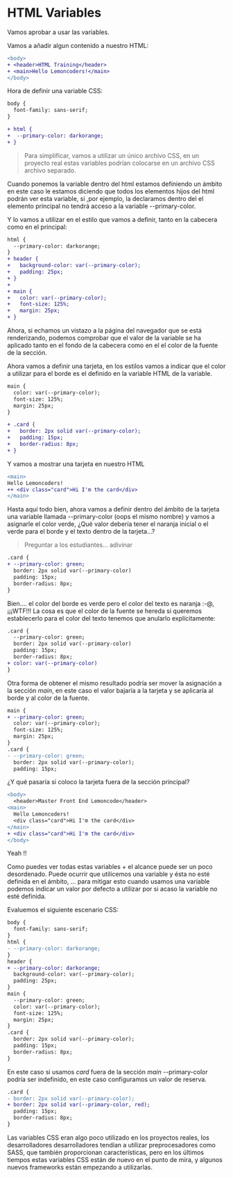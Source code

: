 # HTML Variables

Vamos aprobar a usar las variables.

Vamos a añadir algun contenido a nuestro HTML:

```diff
<body>
+ <header>HTML Training</header>
+ <main>Hello Lemoncoders!</main>
</body>
```

Hora de definir una variable CSS:

```diff
body {
  font-family: sans-serif;
}

+ html {
+  --primary-color: darkorange;
+ }
```

> Para simplificar, vamos a utilizar un único archivo CSS,
> en un proyecto real estas variables podrían colocarse en un archivo CSS
> archivo separado.

Cuando ponemos la variable dentro del html estamos definiendo un ámbito en este caso le estamos diciendo que todos los elementos hijos del html podrán ver esta variable, si ,por ejemplo, la declaramos dentro del
el elemento principal no tendrá acceso a la variable --primary-color.

Y lo vamos a utilizar en el estilo que vamos a definir, tanto en la cabecera como en el principal:

```diff
html {
  --primary-color: darkorange;
}
+ header {
+   background-color: var(--primary-color);
+   padding: 25px;
+ }
+
+ main {
+   color: var(--primary-color);
+   font-size: 125%;
+   margin: 25px;
+ }
```

Ahora, si echamos un vistazo a la página del navegador que se está renderizando, podemos comprobar
que el valor de la variable se ha aplicado tanto en el fondo de la cabecera como en el
el color de la fuente de la sección.

Ahora vamos a definir una tarjeta, en los estilos vamos a indicar que el color a utilizar para el borde es el definido en la variable HTML de la variable.

```diff
main {
  color: var(--primary-color);
  font-size: 125%;
  margin: 25px;
}

+ .card {
+   border: 2px solid var(--primary-color);
+   padding: 15px;
+   border-radius: 8px;
+ }
```

Y vamos a mostrar una tarjeta en nuestro HTML

```diff
<main>
Hello Lemoncoders!
++ <div class="card">Hi I'm the card</div>
</main>
```

Hasta aquí todo bien, ahora vamos a definir dentro del ámbito de la tarjeta
una variable llamada --primary-color (oops el mismo nombre) y vamos a
asignarle el color verde, ¿Qué valor debería tener el
naranja inicial o el verde para el borde y el texto dentro de la tarjeta...?

> Preguntar a los estudiantes... adivinar

```diff
.card {
+ --primary-color: green;
  border: 2px solid var(--primary-color)
  padding: 15px;
  border-radius: 8px;
}
```

Bien.... el color del borde es verde pero el color del texto es naranja
:-@, ¡¡¡WTF!!! La cosa es que el color de la fuente se hereda si queremos establecerlo para el color del texto tenemos que anularlo explícitamente:

```diff
.card {
  --primary-color: green;
  border: 2px solid var(--primary-color)
  padding: 15px;
  border-radius: 8px;
+ color: var(--primary-color)
}
```

Otra forma de obtener el mismo resultado podría ser mover la asignación
a la sección _main_, en este caso el valor bajaría a la tarjeta
y se aplicaría al borde y al color de la fuente.

```diff
main {
+ --primary-color: green;
  color: var(--primary-color);
  font-size: 125%;
  margin: 25px;
}
.card {
- --primary-color: green;
  border: 2px solid var(--primary-color);
  padding: 15px;
```

¿Y qué pasaría si coloco la tarjeta fuera de la sección principal?

```diff
<body>
  <header>Master Front End Lemoncode</header>
<main>
  Hello Lemoncoders!
  <div class="card">Hi I'm the card</div>
</main>
+ <div class="card">Hi I'm the card</div>
</body>
```

Yeah !!

Como puedes ver todas estas variables + el alcance puede ser un poco
desordenado. Puede ocurrir que utilicemos una variable y ésta no esté
definida en el ámbito, ... para mitigar esto cuando usamos
una variable podemos indicar un valor por defecto a utilizar por si acaso
la variable no esté definida.

Evaluemos el siguiente escenario CSS:

```diff
body {
  font-family: sans-serif;
}
html {
- --primary-color: darkorange;
}
header {
+ --primary-color: darkorange;
  background-color: var(--primary-color);
  padding: 25px;
}
main {
  --primary-color: green;
  color: var(--primary-color);
  font-size: 125%;
  margin: 25px;
}
.card {
  border: 2px solid var(--primary-color);
  padding: 15px;
  border-radius: 8px;
}
```

En este caso si usamos _card_ fuera de la sección _main_
--primary-color podría ser indefinido, en este caso configuramos
un valor de reserva.

```diff
.card {
- border: 2px solid var(--primary-color);
+ border: 2px solid var(--primary-color, red);
  padding: 15px;
  border-radius: 8px;
}
```

Las variables CSS eran algo poco utilizado en los proyectos reales, los desarrolladores
desarrolladores tendían a utilizar preprocesadores como SASS, que también proporcionan
características, pero en los últimos tiempos estas variables CSS están de nuevo en el punto de mira, y
algunos nuevos frameworks están empezando a utilizarlas.
